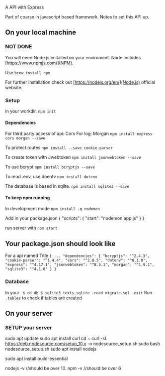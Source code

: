 A API with Express

Part of coarse in javascript based framework.
Notes to set this API up.

## On your local machine

### NOT DONE
You will need Node.js installed on your enviroment.
Node includes [https://www.npmjs.com/](NPM).

Use
    `brew install npm`

For further installation check out [https://nodejs.org/en/](Node.js) official website.

### Setup
in your workdir.
    ` npm init `

#### Dependencies
For third party access of api: Cors
For log: Morgan
    ` npm install express cors morgan --save `

To protect routes
    `npm install --save cookie-parser `

To create token with Jwebtoken
    ` npm install jsonwebtoken --save `

To use bcrypt
    ` npm install bcryptjs --save `

To read .env, use doentv
    ` npm install dotenv `

The database is based in sqlite.
    ` npm install sqlite3 --save `

#### To keep npm running
In development mode
    `npm install -g nodemon `

Add in your package.json
{
    "scripts": {
        "start": "nodemon app.js"
    }
}

run server with
    `npm start `

## Your package.json should look like
For a api named Title
`{
    ...
  "dependencies": {
    "bcryptjs": "^2.4.3",
    "cookie-parser": "^1.4.4",
    "cors": "^2.8.5",
    "dotenv": "^8.1.0",
    "express": "^4.17.1",
    "jsonwebtoken": "^8.5.1",
    "morgan": "^1.9.1",
    "sqlite3": "^4.1.0"
  }
} `

### Database
In your 
` 
$ cd db
$ sqlite3 texts.sqlite
    .read migrate.sql
    .exit
`
Run ` .tables ` to check if tables are created

## On your server

### SETUP your server
sudo apt update
sudo apt install curl
cd ~
curl -sL https://deb.nodesource.com/setup_10.x -o nodesource_setup.sh
sudo bash nodesource_setup.sh
sudo apt install nodejs

sudo apt install build-essential

nodejs -v //should be over 10.
npm -v //should be over 6